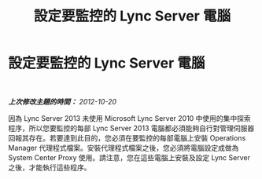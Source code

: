 ﻿---
title: 設定要監控的 Lync Server 電腦
TOCTitle: 設定要監控的 Lync Server 電腦
ms:assetid: 9f1b2b91-d5af-42ad-a27d-b0815f762ad8
ms:mtpsurl: https://technet.microsoft.com/zh-tw/library/JJ205118(v=OCS.15)
ms:contentKeyID: 49291843
ms.date: 08/24/2015
mtps_version: v=OCS.15
ms.translationtype: HT
---

# 設定要監控的 Lync Server 電腦

 

_**上次修改主題的時間：** 2012-10-20_

因為 Lync Server 2013 未使用 Microsoft Lync Server 2010 中使用的集中探索程序，所以您要監控的每部 Lync Server 2013 電腦都必須能夠自行對管理伺服器回報其存在。若要達到此目的，您必須在要監控的每部電腦上安裝 Operations Manager 代理程式檔案。安裝代理程式檔案之後，您必須將電腦設定成做為 System Center Proxy 使用。請注意，您在這些電腦上安裝及設定 Lync Server 之後，才能執行這些程序。

